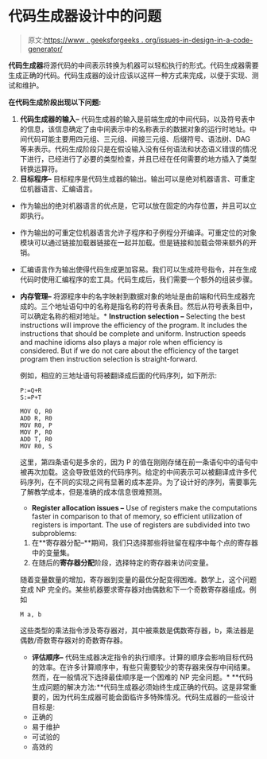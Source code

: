 # 代码生成器设计中的问题

> 原文:[https://www . geeksforgeeks . org/issues-in-design-in-a-code-generator/](https://www.geeksforgeeks.org/issues-in-the-design-of-a-code-generator/)

**代码生成器**将源代码的中间表示转换为机器可以轻松执行的形式。代码生成器需要生成正确的代码。代码生成器的设计应该以这样一种方式来完成，以便于实现、测试和维护。

**在代码生成阶段出现以下问题:**

1.  **代码生成器的输入–**
    代码生成器的输入是前端生成的中间代码，以及符号表中的信息，该信息确定了由中间表示中的名称表示的数据对象的运行时地址。中间代码可能主要用四元组、三元组、间接三元组、后缀符号、语法树、DAG 等来表示。代码生成阶段只是在假设输入没有任何语法和状态语义错误的情况下进行，已经进行了必要的类型检查，并且已经在任何需要的地方插入了类型转换运算符。
2.  **目标程序–**
    目标程序是代码生成器的输出。输出可以是绝对机器语言、可重定位机器语言、汇编语言。

*   作为输出的绝对机器语言的优点是，它可以放在固定的内存位置，并且可以立即执行。
*   作为输出的可重定位机器语言允许子程序和子例程分开编译。可重定位的对象模块可以通过链接加载器链接在一起并加载。但是链接和加载会带来额外的开销。
*   汇编语言作为输出使得代码生成更加容易。我们可以生成符号指令，并在生成代码时使用汇编程序的宏工具。代码生成后，我们需要一个额外的组装步骤。

*   **内存管理–**
    将源程序中的名字映射到数据对象的地址是由前端和代码生成器完成的。三个地址语句中的名称是指名称的符号表条目。然后从符号表条目中，可以确定名称的相对地址。*   **Instruction selection –**
    Selecting the best instructions will improve the efficiency of the program. It includes the instructions that should be complete and uniform. Instruction speeds and machine idioms also plays a major role when efficiency is considered. But if we do not care about the efficiency of the target program then instruction selection is straight-forward.

    例如，相应的三地址语句将被翻译成后面的代码序列，如下所示:

    ```
    P:=Q+R
    S:=P+T

    MOV Q, R0
    ADD R, R0
    MOV R0, P
    MOV P, R0
    ADD T, R0
    MOV R0, S

    ```

    这里，第四条语句是多余的，因为 P 的值在刚刚存储在前一条语句中的语句中被再次加载。这会导致低效的代码序列。给定的中间表示可以被翻译成许多代码序列，在不同的实现之间有显著的成本差异。为了设计好的序列，需要事先了解教学成本，但是准确的成本信息很难预测。

    *   **Register allocation issues –**
    Use of registers make the computations faster in comparison to that of memory, so efficient utilization of registers is important. The use of registers are subdivided into two subproblems:
    1.  在**寄存器分配–**期间，我们只选择那些将驻留在程序中每个点的寄存器中的变量集。
    2.  在随后的**寄存器分配**阶段，选择特定的寄存器来访问变量。

    随着变量数量的增加，寄存器到变量的最优分配变得困难。数学上，这个问题变成 NP 完全的。某些机器要求寄存器对由偶数和下一个奇数寄存器组成。例如

    ```
    M a, b

    ```

    这些类型的乘法指令涉及寄存器对，其中被乘数是偶数寄存器，b，乘法器是偶数/奇数寄存器对的奇数寄存器。

    *   **评估顺序–**
    代码生成器决定指令的执行顺序。计算的顺序会影响目标代码的效率。在许多计算顺序中，有些只需要较少的寄存器来保存中间结果。然而，在一般情况下选择最佳顺序是一个困难的 NP 完全问题。*   **代码生成问题的解决方法:**代码生成器必须始终生成正确的代码。这是非常重要的，因为代码生成器可能会面临许多特殊情况。代码生成器的一些设计目标是:
    *   正确的
    *   易于维护
    *   可试验的
    *   高效的